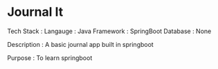 # Journal It

Tech Stack : 
Langauge : Java
Framework : SpringBoot
Database : None

Description : A basic journal app built in springboot

Purpose : To learn springboot